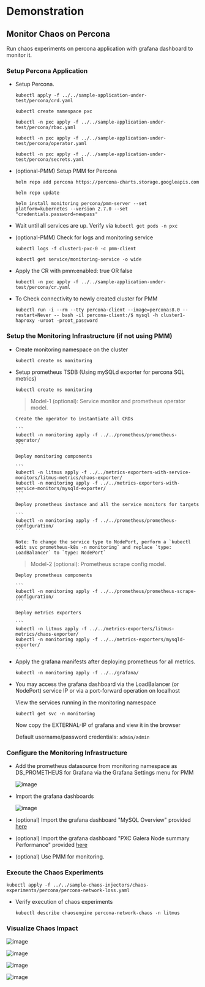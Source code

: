 # Demonstration

## Monitor Chaos on Percona

Run chaos experiments on percona application with grafana dashboard to monitor it.

### Setup Percona Application

- Setup Percona.

  ```
  kubectl apply -f ../../sample-application-under-test/percona/crd.yaml
  ```

  ```
  kubectl create namespace pxc
  ```

  ```
  kubectl -n pxc apply -f ../../sample-application-under-test/percona/rbac.yaml
  ```

  ```
  kubectl -n pxc apply -f ../../sample-application-under-test/percona/operator.yaml
  ```

  ```
  kubectl -n pxc apply -f ../../sample-application-under-test/percona/secrets.yaml
  ```

- (optional-PMM) Setup PMM for Percona

  ```
  helm repo add percona https://percona-charts.storage.googleapis.com
  ```

  ```
  helm repo update
  ```

  ```
  helm install monitoring percona/pmm-server --set platform=kubernetes --version 2.7.0 --set "credentials.password=newpass"
  ```

- Wait until all services are up. Verify via `kubectl get pods -n pxc`

- (optional-PMM) Check for logs and monitoring service

  ```
  kubectl logs -f cluster1-pxc-0 -c pmm-client
  ```

  ```
  kubectl get service/monitoring-service -o wide
  ```

- Apply the CR with pmm:enabled: true OR false

  ```
  kubectl -n pxc apply -f ../../sample-application-under-test/percona/cr.yaml
  ```

- To Check connectivity to newly created cluster for PMM

  ```
  kubectl run -i --rm --tty percona-client --image=percona:8.0 --restart=Never -- bash -il percona-client:/$ mysql -h cluster1-haproxy -uroot -proot_password
  ```

### Setup the Monitoring Infrastructure (if not using PMM)

- Create monitoring namespace on the cluster

  ```
  kubectl create ns monitoring
  ```

- Setup prometheus TSDB (Using mySQLd exporter for percona SQL metrics)

  ```
  kubectl create ns monitoring
  ```

  > Model-1 (optional): Service monitor and prometheus operator model.

      Create the operator to instantiate all CRDs

      ```
      kubectl -n monitoring apply -f ../../prometheus/prometheus-operator/
      ```

      Deploy monitoring components

      ```
      kubectl -n litmus apply -f ../../metrics-exporters-with-service-monitors/litmus-metrics/chaos-exporter/
      kubectl -n monitoring apply -f ../../metrics-exporters-with-service-monitors/mysqld-exporter/
      ```

      Deploy prometheus instance and all the service monitors for targets

      ```
      kubectl -n monitoring apply -f ../../prometheus/prometheus-configuration/
      ```

      Note: To change the service type to NodePort, perform a `kubectl edit svc prometheus-k8s -n monitoring` and replace `type: LoadBalancer` to `type: NodePort`

  > Model-2 (optional): Prometheus scrape config model.

      Deploy prometheus components

      ```
      kubectl -n monitoring apply -f ../../prometheus/prometheus-scrape-configuration/
      ```

      Deploy metrics exporters

      ```
      kubectl -n litmus apply -f ../../metrics-exporters/litmus-metrics/chaos-exporter/
      kubectl -n monitoring apply -f ../../metrics-exporters/mysqld-exporter/
      ```

- Apply the grafana manifests after deploying prometheus for all metrics.

  ```
  kubectl -n monitoring apply -f ../../grafana/
  ```

- You may access the grafana dashboard via the LoadBalancer (or NodePort) service IP or via a port-forward operation on localhost

  View the services running in the monitoring namespace

  ```
  kubectl get svc -n monitoring
  ```

  Now copy the EXTERNAL-IP of grafana and view it in the browser

  Default username/password credentials: `admin/admin`

### Configure the Monitoring Infrastructure

- Add the prometheus datasource from monitoring namespace as DS_PROMETHEUS for Grafana via the Grafana Settings menu for PMM

  ![image](https://github.com/litmuschaos/litmus/blob/master/monitoring/screenshots/data-source-config.png?raw=true)

- Import the grafana dashboards

  ![image](https://github.com/litmuschaos/litmus/blob/master/monitoring/screenshots/import-dashboard.png?raw=true)

- (optional) Import the grafana dashboard "MySQL Overview" provided [here](https://raw.githubusercontent.com/ishangupta-ds/litmus/percona/monitoring/grafana-dashboards/percona-sql/MySQL-Overview-Interleaved.json)

- (optional) Import the grafana dashboard "PXC Galera Node summary Performance" provided [here](https://raw.githubusercontent.com/ishangupta-ds/litmus/percona/monitoring/grafana-dashboards/percona-sql/PXC_Galera_Node_Summary_Interleaved.json)

- (optional) Use PMM for monitoring.

### Execute the Chaos Experiments

```
kubectl apply -f ../../sample-chaos-injectors/chaos-experiments/percona/percona-network-loss.yaml
```

- Verify execution of chaos experiments

  ```
  kubectl describe chaosengine percona-network-chaos -n litmus
  ```

### Visualize Chaos Impact

![image](https://github.com/litmuschaos/litmus/blob/master/monitoring/screenshots/mySQL-Overview-1.png?raw=true)

![image](https://github.com/litmuschaos/litmus/blob/master/monitoring/screenshots/mySQL-Overview-2.png?raw=true)

![image](https://github.com/litmuschaos/litmus/blob/master/monitoring/screenshots/Galera-Node-Summary-1.png?raw=true)

![image](https://github.com/litmuschaos/litmus/blob/master/monitoring/screenshots/Galera-Node-Summary-2.png?raw=true)
